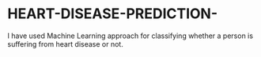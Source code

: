 # HEART-DISEASE-PREDICTION-
 I have used Machine Learning approach for classifying whether a person is suffering from heart disease or not.
